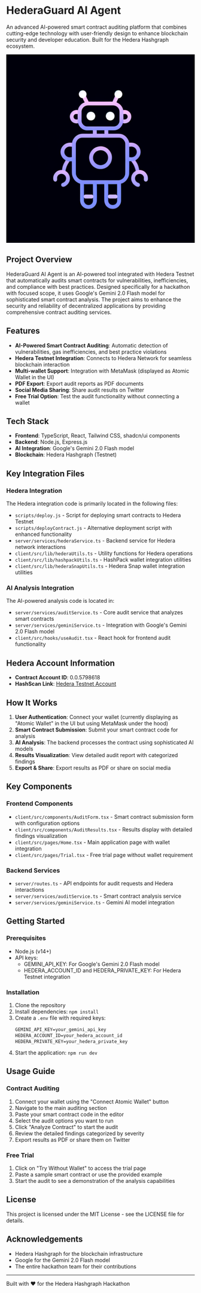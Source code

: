 # HederaGuard AI Agent

An advanced AI-powered smart contract auditing platform that combines cutting-edge technology with user-friendly design to enhance blockchain security and developer education. Built for the Hedera Hashgraph ecosystem.

![HederaGuard AI Agent](generated-icon.png)

## Project Overview

HederaGuard AI Agent is an AI-powered tool integrated with Hedera Testnet that automatically audits smart contracts for vulnerabilities, inefficiencies, and compliance with best practices. Designed specifically for a hackathon with focused scope, it uses Google's Gemini 2.0 Flash model for sophisticated smart contract analysis. The project aims to enhance the security and reliability of decentralized applications by providing comprehensive contract auditing services.

## Features

- **AI-Powered Smart Contract Auditing**: Automatic detection of vulnerabilities, gas inefficiencies, and best practice violations
- **Hedera Testnet Integration**: Connects to Hedera Network for seamless blockchain interaction
- **Multi-wallet Support**: Integration with MetaMask (displayed as Atomic Wallet in the UI)
- **PDF Export**: Export audit reports as PDF documents
- **Social Media Sharing**: Share audit results on Twitter
- **Free Trial Option**: Test the audit functionality without connecting a wallet

## Tech Stack

- **Frontend**: TypeScript, React, Tailwind CSS, shadcn/ui components
- **Backend**: Node.js, Express.js
- **AI Integration**: Google's Gemini 2.0 Flash model
- **Blockchain**: Hedera Hashgraph (Testnet)

## Key Integration Files

### Hedera Integration

The Hedera integration code is primarily located in the following files:

- `scripts/deploy.js` - Script for deploying smart contracts to Hedera Testnet
- `scripts/deployContract.js` - Alternative deployment script with enhanced functionality
- `server/services/hederaService.ts` - Backend service for Hedera network interactions
- `client/src/lib/hederaUtils.ts` - Utility functions for Hedera operations
- `client/src/lib/hashpackUtils.ts` - HashPack wallet integration utilities
- `client/src/lib/hederaSnapUtils.ts` - Hedera Snap wallet integration utilities

### AI Analysis Integration

The AI-powered analysis code is located in:

- `server/services/auditService.ts` - Core audit service that analyzes smart contracts
- `server/services/geminiService.ts` - Integration with Google's Gemini 2.0 Flash model
- `client/src/hooks/useAudit.tsx` - React hook for frontend audit functionality

## Hedera Account Information

- **Contract Account ID**: 0.0.5798618
- **HashScan Link**: [Hedera Testnet Account](https://hashscan.io/testnet/account/0.0.5798618?ps=1&pr=1&pa=1&pf=1&ph=1&pt=1&pc=1&pn=1&p2=1&p3=1&p1=1&k1=1743431620.578161000)

## How It Works

1. **User Authentication**: Connect your wallet (currently displaying as "Atomic Wallet" in the UI but using MetaMask under the hood)
2. **Smart Contract Submission**: Submit your smart contract code for analysis
3. **AI Analysis**: The backend processes the contract using sophisticated AI models
4. **Results Visualization**: View detailed audit report with categorized findings
5. **Export & Share**: Export results as PDF or share on social media

## Key Components

### Frontend Components

- `client/src/components/AuditForm.tsx` - Smart contract submission form with configuration options
- `client/src/components/AuditResults.tsx` - Results display with detailed findings visualization
- `client/src/pages/Home.tsx` - Main application page with wallet integration
- `client/src/pages/Trial.tsx` - Free trial page without wallet requirement

### Backend Services

- `server/routes.ts` - API endpoints for audit requests and Hedera interactions
- `server/services/auditService.ts` - Smart contract analysis service
- `server/services/geminiService.ts` - Gemini AI model integration

## Getting Started

### Prerequisites

- Node.js (v14+)
- API keys:
  - GEMINI_API_KEY: For Google's Gemini 2.0 Flash model
  - HEDERA_ACCOUNT_ID and HEDERA_PRIVATE_KEY: For Hedera Testnet integration

### Installation

1. Clone the repository
2. Install dependencies: `npm install`
3. Create a `.env` file with required keys:
   ```
   GEMINI_API_KEY=your_gemini_api_key
   HEDERA_ACCOUNT_ID=your_hedera_account_id
   HEDERA_PRIVATE_KEY=your_hedera_private_key
   ```
4. Start the application: `npm run dev`

## Usage Guide

### Contract Auditing

1. Connect your wallet using the "Connect Atomic Wallet" button
2. Navigate to the main auditing section
3. Paste your smart contract code in the editor
4. Select the audit options you want to run
5. Click "Analyze Contract" to start the audit
6. Review the detailed findings categorized by severity
7. Export results as PDF or share them on Twitter

### Free Trial

1. Click on "Try Without Wallet" to access the trial page
2. Paste a sample smart contract or use the provided example
3. Start the audit to see a demonstration of the analysis capabilities

## License

This project is licensed under the MIT License - see the LICENSE file for details.

## Acknowledgements

- Hedera Hashgraph for the blockchain infrastructure
- Google for the Gemini 2.0 Flash model
- The entire hackathon team for their contributions

---

Built with ❤️ for the Hedera Hashgraph Hackathon